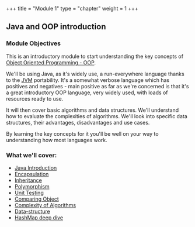 +++
title = "Module 1"
type = "chapter"
weight = 1
+++

## Java and OOP introduction

### Module Objectives

This is an introductory module to start understanding the key concepts of [Object Oriented Programming - OOP](https://www.geeksforgeeks.org/introduction-of-object-oriented-programming/).

We'll be using Java, as it's widely use, a run-everywhere language thanks to the [JVM](https://www.geeksforgeeks.org/jvm-works-jvm-architecture/) portability. It's a somewhat verbose language which has positives and negatives - main positive as far as we're concerned is that it's a great introductory OOP language, very widely used, with loads of resources ready to use.

It will then cover basic algorithms and data structures. 
We'll understand how to evaluate the complexities of algorithms. We'll look into specific data structures, their advantages, disadvantages and use cases.

By learning the key concepts for it you'll be well on your way to understanding how most languages work.

### What we'll cover:
* [Java Introduction](1-java-intro)
* [Encapsulation](2-java-encapsulation)
* [Inheritance](3-java-inheritance)
* [Polymorphism](4-java-polymorphism)
* [Unit Testing](5-java-unit-testing)
* [Comparing Object](6-java-comparing-objects)
* [Complexity of Algorithms](7-evaluate-algorithms)
* [Data-structure](8-data-structures)
* [HashMap deep dive](9-hash-map-deep-dive)